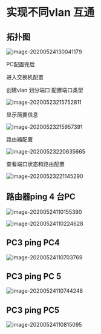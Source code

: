 # 实现不同vlan 互通

## 拓扑图

![image-20200524130041179](img/image-20200524130041179.png)



PC配置完后



进入交换机配置

创建vlan 划分端口  配置端口类型

![image-20200523215752811](img/image-20200523215752811.png)

显示简要信息

![image-20200523215957391](img/image-20200523215957391.png)



路由器配置

![image-20200523220635665](img/image-20200523220635665.png)



查看端口状态和路由配置

![image-20200523221145290](img/image-20200523221145290.png)













## 路由器ping 4 台PC

![image-20200524110155390](img/image-20200524110155390.png)

![image-20200524110224628](img/image-20200524110224628.png)



## PC3 ping PC4

![image-20200524110703769](img/image-20200524110703769.png)



## PC3 ping PC 5

![image-20200524110744248](img/image-20200524110744248.png)



## PC3 ping PC5

![image-20200524110815095](img/image-20200524110815095.png)





